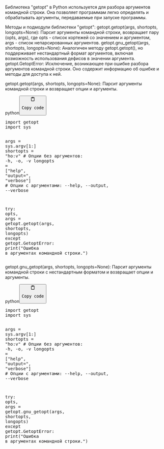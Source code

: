 <p>Библиотека "getopt" в Python используется для разбора аргументов командной строки.
Она позволяет программам легко определять и обрабатывать аргументы, передаваемые при запуске программы.</p>
<p>Методы и подмодули библиотеки "getopt":
getopt.getopt(args, shortopts, longopts=None): Парсит аргументы командной строки, возвращает пару (opts, args), где opts - список кортежей со значением и аргументом, args - список непарсированных аргументов.
getopt.gnu_getopt(args, shortopts, longopts=None): Аналогичен методу getopt.getopt(), но поддерживает нестандартный формат аргументов, включая возможность использования дефисов в значении аргумента.
getopt.GetoptError: Исключение, возникающее при ошибке разбора аргументов командной строки. Оно содержит информацию об ошибке и методы для доступа к ней.</p>
<p>getopt.getopt(args, shortopts, longopts=None): Парсит аргументы командной строки и возвращает опции и аргументы.</p>
<div class="code-element"><div class="lang-line"><text>python</text><button class="copy-button" onclick="copyCode(this)"><svg aria-hidden="true" xmlns="http://www.w3.org/2000/svg" width="16" height="16" fill="none" viewBox="0 0 24 24"><path stroke="currentColor" stroke-linecap="round" stroke-linejoin="round" stroke-width="2" d="M15 4h3a1 1 0 0 1 1 1v15a1 1 0 0 1-1 1H6a1 1 0 0 1-1-1V5a1 1 0 0 1 1-1h3m0 3h6m-5-4v4h4V3h-4Z"/></svg><pre>Copy code</pre></button></div><div class="code"><div class="highlight"><pre><span></span><span class="kn">import</span> <span class="nn">getopt</span>
<span class="kn">import</span> <span class="nn">sys</span>

<span class="n">args</span> <span class="o">=</span> <span class="n">sys</span><span class="o">.</span><span class="n">argv</span><span class="p">[</span><span class="mi">1</span><span class="p">:]</span>
<span class="n">shortopts</span> <span class="o">=</span> <span class="s2">&quot;ho:v&quot;</span>   <span class="c1"># Опции без аргументов: -h, -o, -v</span>
<span class="n">longopts</span> <span class="o">=</span> <span class="p">[</span><span class="s2">&quot;help&quot;</span><span class="p">,</span> <span class="s2">&quot;output=&quot;</span><span class="p">,</span> <span class="s2">&quot;verbose&quot;</span><span class="p">]</span>  <span class="c1"># Опции с аргументами: --help, --output, --verbose</span>

<span class="k">try</span><span class="p">:</span>
    <span class="n">opts</span><span class="p">,</span> <span class="n">args</span> <span class="o">=</span> <span class="n">getopt</span><span class="o">.</span><span class="n">getopt</span><span class="p">(</span><span class="n">args</span><span class="p">,</span> <span class="n">shortopts</span><span class="p">,</span> <span class="n">longopts</span><span class="p">)</span>
<span class="k">except</span> <span class="n">getopt</span><span class="o">.</span><span class="n">GetoptError</span><span class="p">:</span>
    <span class="nb">print</span><span class="p">(</span><span class="s2">&quot;Ошибка в аргументах командной строки.&quot;</span><span class="p">)</span>
</pre></div></div></div>

<p>getopt.gnu_getopt(args, shortopts, longopts=None): Парсит аргументы командной строки с нестандартным форматом и возвращает опции и аргументы.</p>
<div class="code-element"><div class="lang-line"><text>python</text><button class="copy-button" onclick="copyCode(this)"><svg aria-hidden="true" xmlns="http://www.w3.org/2000/svg" width="16" height="16" fill="none" viewBox="0 0 24 24"><path stroke="currentColor" stroke-linecap="round" stroke-linejoin="round" stroke-width="2" d="M15 4h3a1 1 0 0 1 1 1v15a1 1 0 0 1-1 1H6a1 1 0 0 1-1-1V5a1 1 0 0 1 1-1h3m0 3h6m-5-4v4h4V3h-4Z"/></svg><pre>Copy code</pre></button></div><div class="code"><div class="highlight"><pre><span></span><span class="kn">import</span> <span class="nn">getopt</span>
<span class="kn">import</span> <span class="nn">sys</span>

<span class="n">args</span> <span class="o">=</span> <span class="n">sys</span><span class="o">.</span><span class="n">argv</span><span class="p">[</span><span class="mi">1</span><span class="p">:]</span>
<span class="n">shortopts</span> <span class="o">=</span> <span class="s2">&quot;ho:v&quot;</span>   <span class="c1"># Опции без аргументов: -h, -o, -v</span>
<span class="n">longopts</span> <span class="o">=</span> <span class="p">[</span><span class="s2">&quot;help&quot;</span><span class="p">,</span> <span class="s2">&quot;output=&quot;</span><span class="p">,</span> <span class="s2">&quot;verbose&quot;</span><span class="p">]</span>  <span class="c1"># Опции с аргументами: --help, --output, --verbose</span>

<span class="k">try</span><span class="p">:</span>
    <span class="n">opts</span><span class="p">,</span> <span class="n">args</span> <span class="o">=</span> <span class="n">getopt</span><span class="o">.</span><span class="n">gnu_getopt</span><span class="p">(</span><span class="n">args</span><span class="p">,</span> <span class="n">shortopts</span><span class="p">,</span> <span class="n">longopts</span><span class="p">)</span>
<span class="k">except</span> <span class="n">getopt</span><span class="o">.</span><span class="n">GetoptError</span><span class="p">:</span>
    <span class="nb">print</span><span class="p">(</span><span class="s2">&quot;Ошибка в аргументах командной строки.&quot;</span><span class="p">)</span>
</pre></div></div></div>